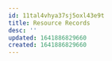 ```yaml
---
id: 11tal4vhya37sj5oxl43e9t
title: Resource Records
desc: ''
updated: 1641886829660
created: 1641886829660
---
```



